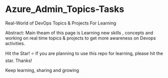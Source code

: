 # Azure_Admin_Topics-Tasks

Real-World of DevOps Topics & Projects For Learning

Abstract:
Main theam of this page is Learning new skills , concepts and working on real time topics & projects to get more awareness on Devops activities.

Hit the Star! ⭐
If you are planning to use this repo for learning, please hit the star. Thanks!

Keep learning, sharing and growing
